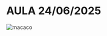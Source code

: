 # AULA 24/06/2025
![macaco](https://media4.giphy.com/media/v1.Y2lkPTc5MGI3NjExZHFsNTNzcXh4MGh5d2J0b3VxNHpsb2hqOWpjNTEyMWxxY3JucTRyYyZlcD12MV9pbnRlcm5hbF9naWZfYnlfaWQmY3Q9Zw/swpCsxJSgSCxq/giphy.gif)
